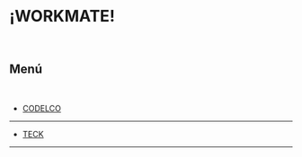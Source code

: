 <link rel="stylesheet" type="text/css" href="styles.css">
<br>

# ¡WORKMATE!
<br>

## Menú
<br>

- [CODELCO](./codelco.md)
---
- [TECK](./codelco.md)
---



